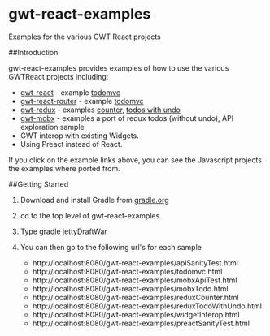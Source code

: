 # gwt-react-examples
Examples for the various GWT React projects

##Introduction

gwt-react-examples provides examples of how to use the various GWTReact projects including:

* [gwt-react](https://github.com/GWTReact/gwt-react) - example [todomvc](https://github.com/GWTReact/gwt-react)
* [gwt-react-router](https://github.com/GWTReact/gwt-react-router) - example [todomvc](https://github.com/GWTReact/gwt-react)
* [gwt-redux](https://github.com/GWTReact/gwt-redux) - examples [counter](https://github.com/reactjs/redux/tree/master/examples/counter), [todos with undo](https://github.com/reactjs/redux/tree/master/examples/todos-with-undo)
* [gwt-mobx](https://github.com/mobxjs/mobx) - examples a port of redux todos (without undo), API exploration sample
* GWT interop with existing Widgets.
* Using Preact instead of React.

If you click on the example links above, you can see the Javascript projects the examples where ported from.

##Getting Started

1. Download and install Gradle from [gradle.org](http://gradle.org/)

2. cd to the top level of gwt-react-examples

3. Type gradle jettyDraftWar

4. You can then go to the following url's for each sample

    * http://localhost:8080/gwt-react-examples/apiSanityTest.html
    * http://localhost:8080/gwt-react-examples/todomvc.html
    * http://localhost:8080/gwt-react-examples/mobxApiTest.html
    * http://localhost:8080/gwt-react-examples/mobxTodo.html
    * http://localhost:8080/gwt-react-examples/reduxCounter.html
    * http://localhost:8080/gwt-react-examples/reduxTodoWithUndo.html
    * http://localhost:8080/gwt-react-examples/widgetInterop.html
    * http://localhost:8080/gwt-react-examples/preactSanityTest.html
